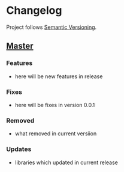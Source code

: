 # Changelog

Project follows [Semantic Versioning](http://semver.org/spec/v2.0.0.html).

## [Master]
### Features
- here will be new features in release

### Fixes
- here will be fixes in version 0.0.1

### Removed
- what removed in current versiion

### Updates
- libraries which updated in current release

<!-- ## [0.0.1] - 2019-04-07 -->

[Master]: https://github.com/Heapy/komodo/compare/afc0eb71bcf0c1ca491741757dcbc83707593e27...HEAD
[0.0.1]: https://github.com/Heapy/komodo/compare/afc0eb71bcf0c1ca491741757dcbc83707593e27...HEAD
